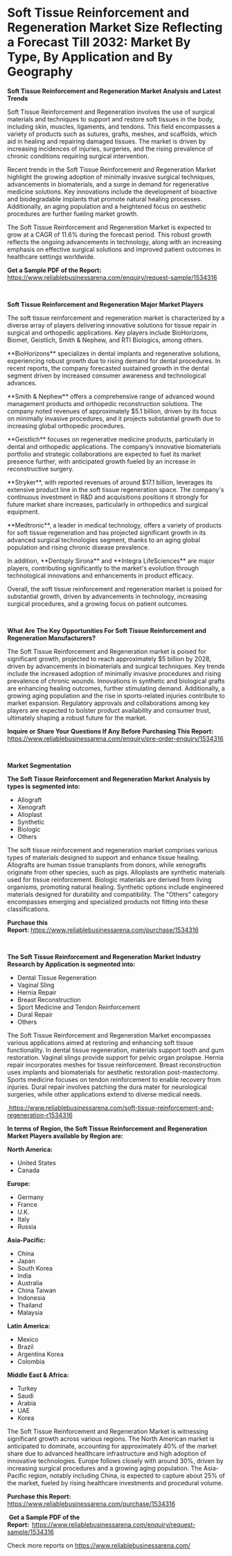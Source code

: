 <p><h1>Soft Tissue Reinforcement and Regeneration Market Size Reflecting a Forecast Till 2032: Market By Type, By Application and By Geography</h1></p><p><strong>Soft Tissue Reinforcement and Regeneration Market Analysis and Latest Trends</strong></p>
<p><p>Soft Tissue Reinforcement and Regeneration involves the use of surgical materials and techniques to support and restore soft tissues in the body, including skin, muscles, ligaments, and tendons. This field encompasses a variety of products such as sutures, grafts, meshes, and scaffolds, which aid in healing and repairing damaged tissues. The market is driven by increasing incidences of injuries, surgeries, and the rising prevalence of chronic conditions requiring surgical intervention.</p><p>Recent trends in the Soft Tissue Reinforcement and Regeneration Market highlight the growing adoption of minimally invasive surgical techniques, advancements in biomaterials, and a surge in demand for regenerative medicine solutions. Key innovations include the development of bioactive and biodegradable implants that promote natural healing processes. Additionally, an aging population and a heightened focus on aesthetic procedures are further fueling market growth.</p><p>The Soft Tissue Reinforcement and Regeneration Market is expected to grow at a CAGR of 11.6% during the forecast period. This robust growth reflects the ongoing advancements in technology, along with an increasing emphasis on effective surgical solutions and improved patient outcomes in healthcare settings worldwide.</p></p>
<p><strong>Get a Sample PDF of the Report:&nbsp;</strong> <a href="https://www.reliablebusinessarena.com/enquiry/request-sample/1534316?utm_campaign=2805&utm_medium=2&utm_source=Github&utm_content=ia&utm_term=04032025&utm_id=soft-tissue-reinforcement-and-regeneration">https://www.reliablebusinessarena.com/enquiry/request-sample/1534316</a></p>
<p>&nbsp;</p>
<p><strong>Soft Tissue Reinforcement and Regeneration Major Market Players</strong></p>
<p><p>The soft tissue reinforcement and regeneration market is characterized by a diverse array of players delivering innovative solutions for tissue repair in surgical and orthopedic applications. Key players include BioHorizons, Biomet, Geistlich, Smith & Nephew, and RTI Biologics, among others.</p><p>**BioHorizons** specializes in dental implants and regenerative solutions, experiencing robust growth due to rising demand for dental procedures. In recent reports, the company forecasted sustained growth in the dental segment driven by increased consumer awareness and technological advances. </p><p>**Smith & Nephew** offers a comprehensive range of advanced wound management products and orthopedic reconstruction solutions. The company noted revenues of approximately $5.1 billion, driven by its focus on minimally invasive procedures, and it projects substantial growth due to increasing global orthopedic procedures.</p><p>**Geistlich** focuses on regenerative medicine products, particularly in dental and orthopedic applications. The company’s innovative biomaterials portfolio and strategic collaborations are expected to fuel its market presence further, with anticipated growth fueled by an increase in reconstructive surgery.</p><p>**Stryker**, with reported revenues of around $17.1 billion, leverages its extensive product line in the soft tissue regeneration space. The company's continuous investment in R&D and acquisitions positions it strongly for future market share increases, particularly in orthopedics and surgical equipment.</p><p>**Medtronic**, a leader in medical technology, offers a variety of products for soft tissue regeneration and has projected significant growth in its advanced surgical technologies segment, thanks to an aging global population and rising chronic disease prevalence.</p><p>In addition, **Dentsply Sirona** and **Integra LifeSciences** are major players, contributing significantly to the market's evolution through technological innovations and enhancements in product efficacy.</p><p>Overall, the soft tissue reinforcement and regeneration market is poised for substantial growth, driven by advancements in technology, increasing surgical procedures, and a growing focus on patient outcomes.</p></p>
<p>&nbsp;</p>
<p><strong>What Are The Key Opportunities For Soft Tissue Reinforcement and Regeneration Manufacturers?</strong></p>
<p><p>The Soft Tissue Reinforcement and Regeneration market is poised for significant growth, projected to reach approximately $5 billion by 2028, driven by advancements in biomaterials and surgical techniques. Key trends include the increased adoption of minimally invasive procedures and rising prevalence of chronic wounds. Innovations in synthetic and biological grafts are enhancing healing outcomes, further stimulating demand. Additionally, a growing aging population and the rise in sports-related injuries contribute to market expansion. Regulatory approvals and collaborations among key players are expected to bolster product availability and consumer trust, ultimately shaping a robust future for the market.</p></p>
<p><strong>Inquire or Share Your Questions If Any Before Purchasing This Report:</strong> <a href="https://www.reliablebusinessarena.com/enquiry/pre-order-enquiry/1534316?utm_campaign=2805&utm_medium=2&utm_source=Github&utm_content=ia&utm_term=04032025&utm_id=soft-tissue-reinforcement-and-regeneration">https://www.reliablebusinessarena.com/enquiry/pre-order-enquiry/1534316</a></p>
<p>&nbsp;</p>
<p><strong>Market Segmentation</strong></p>
<p><strong>The Soft Tissue Reinforcement and Regeneration Market Analysis by types is segmented into:</strong></p>
<p><ul><li>Allograft</li><li>Xenograft</li><li>Alloplast</li><li>Synthetic</li><li>Biologic</li><li>Others</li></ul></p>
<p><p>The soft tissue reinforcement and regeneration market comprises various types of materials designed to support and enhance tissue healing. Allografts are human tissue transplants from donors, while xenografts originate from other species, such as pigs. Alloplasts are synthetic materials used for tissue reinforcement. Biologic materials are derived from living organisms, promoting natural healing. Synthetic options include engineered materials designed for durability and compatibility. The "Others" category encompasses emerging and specialized products not fitting into these classifications.</p></p>
<p><strong>Purchase this Report:&nbsp;</strong><a href="https://www.reliablebusinessarena.com/purchase/1534316?utm_campaign=2805&utm_medium=2&utm_source=Github&utm_content=ia&utm_term=04032025&utm_id=soft-tissue-reinforcement-and-regeneration">https://www.reliablebusinessarena.com/purchase/1534316</a></p>
<p>&nbsp;</p>
<p><strong>The Soft Tissue Reinforcement and Regeneration Market Industry Research by Application is segmented into:</strong></p>
<p><ul><li>Dental Tissue Regeneration</li><li>Vaginal Sling</li><li>Hernia Repair</li><li>Breast Reconstruction</li><li>Sport Medicine and Tendon Reinforcement</li><li>Dural Repair</li><li>Others</li></ul></p>
<p><p>The Soft Tissue Reinforcement and Regeneration Market encompasses various applications aimed at restoring and enhancing soft tissue functionality. In dental tissue regeneration, materials support tooth and gum restoration. Vaginal slings provide support for pelvic organ prolapse. Hernia repair incorporates meshes for tissue reinforcement. Breast reconstruction uses implants and biomaterials for aesthetic restoration post-mastectomy. Sports medicine focuses on tendon reinforcement to enable recovery from injuries. Dural repair involves patching the dura mater for neurological surgeries, while other applications extend to diverse medical needs.</p></p>
<p><a href="https://www.reliablebusinessarena.com/soft-tissue-reinforcement-and-regeneration-r1534316?utm_campaign=2805&utm_medium=2&utm_source=Github&utm_content=ia&utm_term=04032025&utm_id=soft-tissue-reinforcement-and-regeneration">&nbsp;https://www.reliablebusinessarena.com/soft-tissue-reinforcement-and-regeneration-r1534316</a></p>
<p><strong>In terms of Region, the Soft Tissue Reinforcement and Regeneration Market Players available by Region are:</strong></p>
<p>
    <p> <strong> North America: </strong>
        <ul>
            <li>United States</li>
            <li>Canada</li>
        </ul>
        </p> 
    <p> <strong> Europe: </strong>
        <ul>
            <li>Germany</li>
            <li>France</li>
            <li>U.K.</li>
            <li>Italy</li>
            <li>Russia</li>
        </ul>
        </p> 
    <p> <strong> Asia-Pacific: </strong>
        <ul>
            <li>China</li>
            <li>Japan</li>
            <li>South Korea</li>
            <li>India</li>
            <li>Australia</li>
            <li>China Taiwan</li>
            <li>Indonesia</li>
            <li>Thailand</li>
            <li>Malaysia</li>
        </ul>
        </p> 
    <p> <strong> Latin America: </strong>
        <ul>
            <li>Mexico</li>
            <li>Brazil</li>
            <li>Argentina Korea</li>
            <li>Colombia</li>
        </ul>
        </p> 
    <p> <strong> Middle East & Africa: </strong>
        <ul>
            <li>Turkey</li>
            <li>Saudi</li>
            <li>Arabia</li>
            <li>UAE</li>
            <li>Korea</li>
        </ul>
    </p>
    </p>
<p><p>The Soft Tissue Reinforcement and Regeneration Market is witnessing significant growth across various regions. The North American market is anticipated to dominate, accounting for approximately 40% of the market share due to advanced healthcare infrastructure and high adoption of innovative technologies. Europe follows closely with around 30%, driven by increasing surgical procedures and a growing aging population. The Asia-Pacific region, notably including China, is expected to capture about 25% of the market, fueled by rising healthcare investments and procedural volume.</p></p>
<p><strong>Purchase this Report: </strong><a href="https://www.reliablebusinessarena.com/purchase/1534316?utm_campaign=2805&utm_medium=2&utm_source=Github&utm_content=ia&utm_term=04032025&utm_id=soft-tissue-reinforcement-and-regeneration">https://www.reliablebusinessarena.com/purchase/1534316</a></p>
<p>&nbsp;<strong>Get a Sample PDF of the Report:&nbsp;&nbsp;</strong><a href="https://www.reliablebusinessarena.com/enquiry/request-sample/1534316?utm_campaign=2805&utm_medium=2&utm_source=Github&utm_content=ia&utm_term=04032025&utm_id=soft-tissue-reinforcement-and-regeneration">https://www.reliablebusinessarena.com/enquiry/request-sample/1534316</a></p>
<p><strong></strong></p>
<p>Check more reports on <a href="https://www.reliablebusinessarena.com/?utm_campaign=2805&utm_medium=2&utm_source=Github&utm_content=ia&utm_term=04032025&utm_id=soft-tissue-reinforcement-and-regeneration">https://www.reliablebusinessarena.com/</a></p>